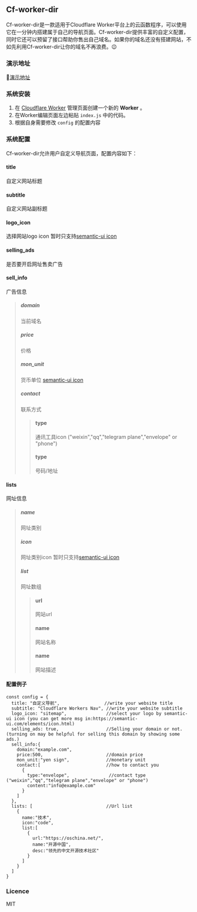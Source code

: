 ## Cf-worker-dir

Cf-worker-dir是一款适用于Cloudflare Worker平台上的云函数程序，可以使用它在一分钟内搭建属于自己的导航页面。Cf-worker-dir提供丰富的自定义配置，同时它还可以预留了接口帮助你售出自己域名。如果你的域名还没有搭建网站，不如先利用Cf-worker-dir让你的域名不再浪费。😉

### 演示地址

🎉[演示地址](http://jishu.ge/)

### 系统安装

1. 在 [Cloudflare Worker](https://workers.cloudflare.com/) 管理页面创建一个新的 **Worker** 。
2. 在Worker编辑页面左边粘贴 `index.js` 中的代码。
3. 根据自身需要修改 `config` 的配置内容

### 系统配置

Cf-worker-dir允许用户自定义导航页面，配置内容如下：
#### title
自定义网站标题
#### subtitle
自定义网站副标题
#### logo_icon
选择网站logo icon 暂时只支持[semantic-ui icon](https://semantic-ui.com/elements/icon.html)
#### selling_ads
是否要开启网址售卖广告
#### sell_info
广告信息
> ##### domain
> 当前域名
> ##### price
> 价格
> ##### mon_unit
> 货币单位  [semantic-ui icon](https://semantic-ui.com/elements/icon.html#computers)
> ##### contact
> 联系方式
> >#### type
> >通讯工具icon ("weixin","qq","telegram plane","envelope" or "phone") 
> >#### type
> >号码/地址
#### lists
网址信息
> ##### name
> 网址类别
> ##### icon
> 网址类别icon 暂时只支持[semantic-ui icon](https://semantic-ui.com/elements/icon.html)
> ##### list
> 网址数组
> >#### url
> >网站url
> >#### name
> >网站名称
> >#### name
> >网站描述

#### 配置例子
```
const config = {
  title: "自定义导航",                 //write your website title
  subtitle: "Cloudflare Workers Nav", //write your website subtitle
  logo_icon: "sitemap",               //select your logo by semantic-ui icon (you can get more msg in:https://semantic-ui.com/elements/icon.html)
  selling_ads: true,                  //Selling your domain or not.(turning on may be helpful for selling this domain by showing some ads.)
  sell_info:{
    domain:"example.com",
    price:500,                        //domain price
    mon_unit:"yen sign",              //monetary unit 
    contact:[                         //how to contact you
      {
        type:"envelope",               //contact type ("weixin","qq","telegram plane","envelope" or "phone")
        content:"info@example.com"
      }
    ]                        
  },
  lists: [                            //Url list
    {
      name:"技术",
      icon:"code",
      list:[
        {
          url:"https://oschina.net/",
          name:"开源中国",
          desc:"领先的中文开源技术社区"
        }
      ]
    }
  ]
}
```

### Licence

MIT
